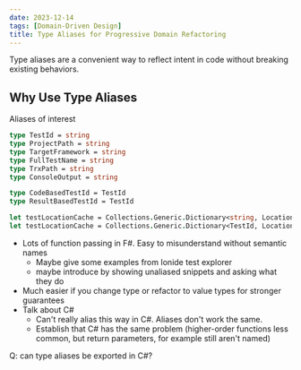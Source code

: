 ```yaml
---
date: 2023-12-14
tags: [Domain-Driven Design]
title: Type Aliases for Progressive Domain Refactoring
---
```


Type aliases are a convenient way to reflect intent in code without breaking existing behaviors.
<!--more-->

<!-- 
I want to change my approach here. C# aliases don't work like I'd hoped.
They're file-specific, not really a type of their own that can be referenced all around

[Expanded type alias support](https://learn.microsoft.com/en-us/dotnet/csharp/whats-new/csharp-12#alias-any-type) might be my favorite change in C# 12. -->

## Why Use Type Aliases

Aliases of interest
```fsharp
type TestId = string
type ProjectPath = string
type TargetFramework = string
type FullTestName = string
type TrxPath = string
type ConsoleOutput = string

type CodeBasedTestId = TestId
type ResultBasedTestId = TestId
```

```fsharp
let testLocationCache = Collections.Generic.Dictionary<string, LocationRecord>()
let testLocationCache = Collections.Generic.Dictionary<TestId, LocationRecord>()
```


<!-- Type aliasing is a tool I used quite a bit working on an F# backend. -->

- Lots of function passing in F#. Easy to misunderstand without semantic names
  - Maybe give some examples from Ionide test explorer
  - maybe introduce by showing unaliased snippets and asking what they do
- Much easier if you change type or refactor to value types for stronger guarantees
- Talk about C# 
  - Can't really alias this way in C#. Aliases don't work the same.
  - Establish that C# has the same problem (higher-order functions less common, but return parameters, for example still aren't named)

  
Q: can type aliases be exported in C#?
